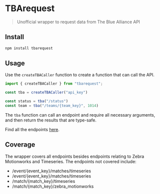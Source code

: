 # TBArequest

> Unofficial wrapper to request data from The Blue Alliance API

## Install
```bash
npm install tbarequest
```

## Usage
Use the `createTBACaller` function to create a function that can call the API.

```ts
import { createTBACaller } from "tbarequest";

const tba = createTBACaller("api_key")

const status = tba("/status")
const team = tba("/teams/{team_key}", 1014)
```

The `tba` function can call an endpoint and require all necessary arguments, and then return the results that are type-safe.

Find all the endpoints [here](https://www.thebluealliance.com/apidocs/v3).

## Coverage
The wrapper covers all endpoints besides endpoints relating to Zebra Motionworks and Timeseries.
The endpoints not covered include:
* /event/{event_key}/matches/timeseries
* /event/{event_key}/matches/timeseries
* /match/{match_key}/timeseries
* /match/{match_key}/zebra_motionworks
